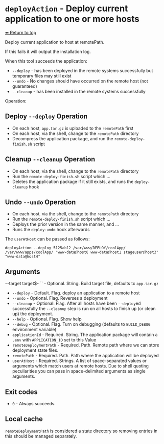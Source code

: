 
# `deployAction` - Deploy current application to one or more hosts

[⬅ Return to top](index.md)

Deploy current application to host at remotePath.

If this fails it will output the installation log.

When this tool succeeds the application:

- `--deploy` - has been deployed in the remote systems successfully but temporary files may still exist
- `--undo` - No changes should have occurred on the remote host (not guaranteed)
- `--cleanup` - has been installed in the remote systems successfully

Operation:

## Deploy `--deploy` Operation

- On each host, `app.tar.gz` is uploaded to the `remotePath` first
- On each host, via the shell, change to the `remotePath` directory
- Decompress the application package, and run the `remote-deploy-finish.sh` script

## Cleanup `--cleanup` Operation

- On each host, via the shell, change to the `remotePath` directory
- Run the `remote-deploy-finish.sh` script which ...
- Deletes the application package if it still exists, and runs the `deploy-cleanup` hook

## Undo `--undo` Operation

- On each host, via the shell, change to the `remotePath` directory
- Run the `remote-deploy-finish.sh` script which ...
- Deploys the prior version in the same manner, and ... <!-- needs expansion TODO -->
- Runs the `deploy-undo` hook afterwards

The `userAtHost` can be passed as follows:

    deployAction --deploy 5125ab12 /var/www/DEPLOY/coolApp/ /var/www/apps/coolApp/ "www-data@host0 www-data@host1 stageuser@host3" "www-data@host4"

## Arguments

--target target$- `` - Optional. String. Build target file, defaults to `app.tar.gz`
- `--deploy` - Default. Flag. deploy an application to a remote host
- `--undo` - Optional. Flag. Reverses a deployment
- `--cleanup` - Optional. Flag. After all hosts have been `--deploy`ed successfully the `--cleanup` step is run on all hosts to finish up (or clean up) the deployment.
- `--help` - Optional. Flag. Show help
- `--debug` - Optional. Flag. Turn on debugging (defaults to `BUILD_DEBUG` environment variable)
- `applicationId` - Required. String. The application package will contain a `.env` with `APPLICATION_ID` set to this Value
- `remoteDeploymentPath` - Required. Path. Remote path where we can store deployment state files.
- `remotePath` - Required. Path. Path where the application will be deployed
- `userAtHost` - Required. Strings. A list of space-separated values or arguments which match users at remote hosts. Due to shell quoting peculiarities you can pass in space-delimited arguments as single arguments.

## Exit codes

- `0` - Always succeeds

## Local cache

`remoteDeploymentPath` is considered a state directory so removing entries in this should be managed separately.
